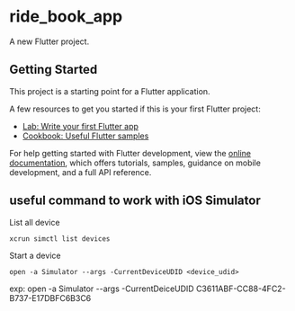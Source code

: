 # ride_book_app

A new Flutter project.

## Getting Started

This project is a starting point for a Flutter application.

A few resources to get you started if this is your first Flutter project:

- [Lab: Write your first Flutter app](https://docs.flutter.dev/get-started/codelab)
- [Cookbook: Useful Flutter samples](https://docs.flutter.dev/cookbook)

For help getting started with Flutter development, view the
[online documentation](https://docs.flutter.dev/), which offers tutorials,
samples, guidance on mobile development, and a full API reference.

## useful command to work with iOS Simulator
List all device

    xcrun simctl list devices

Start a device 

    open -a Simulator --args -CurrentDeviceUDID <device_udid>

exp: open -a Simulator --args -CurrentDeiceUDID C3611ABF-CC88-4FC2-B737-E17DBFC6B3C6

